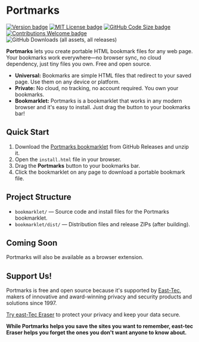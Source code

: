 # Portmarks

[![Version badge](https://img.shields.io/github/v/tag/aurelitec/Portmarks?color=forestgreen&label=version)](https://github.com/aurelitec/Portmarks/releases)
[![MIT License badge](https://img.shields.io/github/license/aurelitec/Portmarks?color=9c0000)](LICENSE)
[![GitHub Code Size badge](https://img.shields.io/github/languages/code-size/aurelitec/Portmarks)](https://github.com/aurelitec/Portmarks)
[![Contributions Welcome badge](https://img.shields.io/badge/contributions-welcome-cornflowerblue)](#Contributing)
![GitHub Downloads (all assets, all releases)](https://img.shields.io/github/downloads/aurelitec/Portmarks/total)

**Portmarks** lets you create portable HTML bookmark files for any web page. Your bookmarks work everywhere—no browser sync, no cloud dependency, just tiny files you own. Free and open source.

- **Universal:** Bookmarks are simple HTML files that redirect to your saved page. Use them on any device or platform.
- **Private:** No cloud, no tracking, no account required. You own your bookmarks.
- **Bookmarklet:** Portmarks is a bookmarklet that works in any modern browser and it's easy to install. Just drag the button to your bookmarks bar!

## Quick Start

1. Download the [Portmarks bookmarklet](https://github.com/aurelitec/Portmarks/releases/latest/download/portmarks-bookmarklet-1.0.0.zip) from GitHub Releases and unzip it.
2. Open the `install.html` file in your browser.
3. Drag the **Portmarks** button to your bookmarks bar.
4. Click the bookmarklet on any page to download a portable bookmark file.

## Project Structure

- `bookmarklet/` — Source code and install files for the Portmarks bookmarklet.
- `bookmarklet/dist/` — Distribution files and release ZIPs (after building).

## Coming Soon

Portmarks will also be available as a browser extension.

## Support Us!

Portmarks is free and open source because it's supported by [East-Tec](https://www.east-tec.com/), makers of innovative and award-winning privacy and security products and solutions since 1997.

[Try east-Tec Eraser](https://www.east-tec.com/eraser/) to protect your privacy and keep your data secure.

**While Portmarks helps you save the sites you want to remember, east-tec Eraser helps you forget the ones you don't want anyone to know about.**
